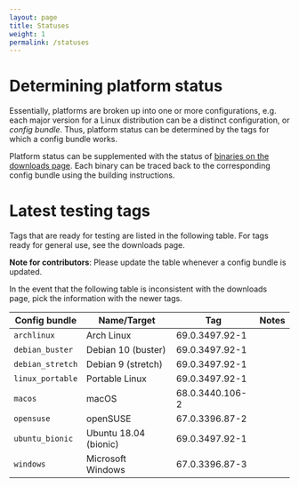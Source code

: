 ```yaml
---
layout: page
title: Statuses
weight: 1
permalink: /statuses
---
```


# Determining platform status

Essentially, platforms are broken up into one or more configurations, e.g. each major version for a Linux distribution can be a distinct configuration, or *config bundle*. Thus, platform status can be determined by the tags for which a config bundle works.

Platform status can be supplemented with the status of [binaries on the downloads page](https://ungoogled-software.github.io/ungoogled-chromium-binaries/). Each binary can be traced back to the corresponding config bundle using the building instructions.

# Latest testing tags

Tags that are ready for testing are listed in the following table. For tags ready for general use, see the downloads page.

**Note for contributors**: Please update the table whenever a config bundle is updated.

In the event that the following table is inconsistent with the downloads page, pick the information with the newer tags.

**Config bundle** | **Name/Target** | **Tag** | **Notes**
----------------- | --------------- | ------- | ---------
`archlinux` | Arch Linux | 69.0.3497.92-1
`debian_buster` | Debian 10 (buster) | 69.0.3497.92-1
`debian_stretch` | Debian 9 (stretch) | 69.0.3497.92-1
`linux_portable` | Portable Linux | 69.0.3497.92-1
`macos` | macOS | 68.0.3440.106-2
`opensuse` | openSUSE | 67.0.3396.87-2
`ubuntu_bionic` | Ubuntu 18.04 (bionic) | 69.0.3497.92-1
`windows` | Microsoft Windows | 67.0.3396.87-3
